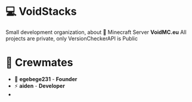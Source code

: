 # 💻 VoidStacks
Small development organization, about 🍁 Minecraft Server **VoidMC.eu**
All projects are private, only VersionCheckerAPI is Public
# 🥋 Crewmates
- 👑 **egebege231** - **Founder**
- ⚡ **aiden** - **Developer**
- 
